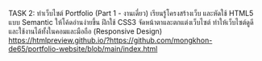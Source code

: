 TASK 2: ทำเว็บไซต์ Portfolio (Part 1 - งานเดี่ยว)
เรียนรู้โครงสร้างเว็บ และหัดใช้ HTML5 แบบ Semantic ให้โค้ดอ่านง่ายขึ้น
ฝึกใช้ CSS3 จัดหน้าตาและตกแต่งเว็บไซต์
ทำให้เว็บไซต์ดูดีและใช้งานได้ทั้งในคอมและมือถือ (Responsive Design)
https://htmlpreview.github.io/?https://github.com/mongkhon-de65/portfolio-website/blob/main/index.html
